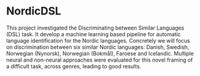 # NordicDSL


This project investigated the Discriminating between Similar Languages (DSL) task. It develop a machine learning based pipeline for automatic language identification for the Nordic languages. Concretely we will focus on discrimination between six similar Nordic languages: Danish, Swedish, Norwegian (Nynorsk), Norwegian (Bokmål), Faroese and Icelandic. Multiple neural and non-neural approaches were evaluated for this novel framing of a difficult task, across genres, leading to good results.

<!-- # Demo
[![Run in Colab](https://colab.research.google.com/assets/colab-badge.svg)](https://colab.research.google.com/drive/1tz_PSS_OhRTISkNkbLLjC0f4qyu-UlM1?usp=sharing)

Train and run a FastText model on the nordic languages in your browser -->

